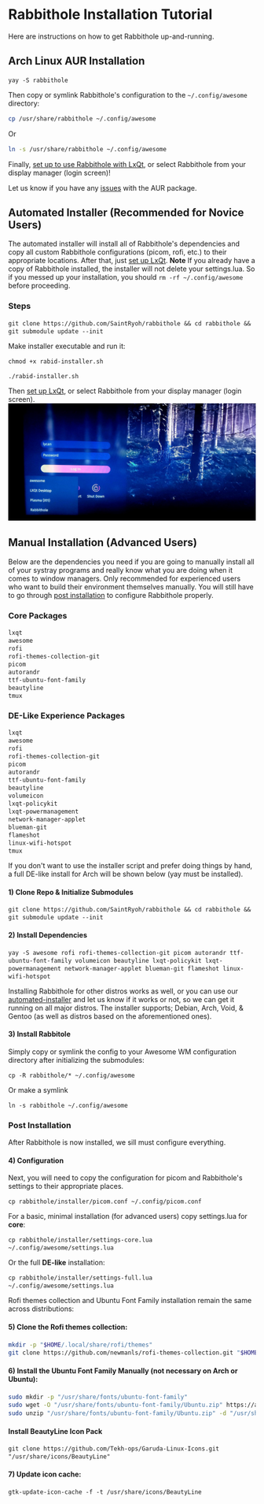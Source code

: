# Rabbithole Installation Tutorial
Here are instructions on how to get Rabbithole up-and-running.

## Arch Linux AUR Installation
```shell
yay -S rabbithole
```

Then copy or symlink Rabbithole's configuration to the `~/.config/awesome` directory:

```bash
cp /usr/share/rabbithole ~/.config/awesome
```
Or
```bash
ln -s /usr/share/rabbithole ~/.config/awesome
```

Finally, [set up to use Rabbithole with LxQt](README-lxqt-installation.md), or select Rabbithole from your display manager (login screen)!


Let us know if you have any [issues](https://github.com/SaintRyoh/rabbithole/issues) with the AUR package.

## Automated Installer (Recommended for Novice Users)

The automated installer will install all of Rabbithole's dependencies and copy all custom Rabbithole configurations (picom, rofi, etc.) to their appropriate locations. After that, just [set up LxQt](README-lxqt-installation.md). 
**Note** If you already have a copy of Rabbithole installed, the installer will not delete your settings.lua. So if you messed up your installation, you should `rm -rf ~/.config/awesome` before proceeding.

### Steps
```shell 
git clone https://github.com/SaintRyoh/rabbithole && cd rabbithole && git submodule update --init
```
Make installer executable and run it:
```shell
chmod +x rabid-installer.sh
```
```shell
./rabid-installer.sh
```

Then [set up LxQt](README-lxqt-installation.md), or select Rabbithole from your display manager (login screen).
![Rabbithole](install_images/1-select-rabbithole.jpeg)

## Manual Installation (Advanced Users)

Below are the dependencies you need if you are going to manually install all of your systray programs and really know what you are doing when it comes to window managers. Only recommended for experienced users who want to build their environment themselves manually. You will still have to go through [post installation](#post-installation) to configure Rabbithole properly.

### Core Packages
```
lxqt
awesome
rofi
rofi-themes-collection-git
picom
autorandr
ttf-ubuntu-font-family
beautyline
tmux
```
### DE-Like Experience Packages
```
lxqt
awesome
rofi
rofi-themes-collection-git
picom
autorandr
ttf-ubuntu-font-family
beautyline
volumeicon
lxqt-policykit
lxqt-powermanagement
network-manager-applet
blueman-git
flameshot
linux-wifi-hotspot
tmux
```

If you don't want to use the installer script and prefer doing things by hand, a full DE-like install for Arch will be shown below (yay must be installed).

#### 1) Clone Repo & Initialize Submodules

```shell 
git clone https://github.com/SaintRyoh/rabbithole && cd rabbithole && git submodule update --init
```

#### 2) Install Dependencies

```
yay -S awesome rofi rofi-themes-collection-git picom autorandr ttf-ubuntu-font-family volumeicon beautyline lxqt-policykit lxqt-powermanagement network-manager-applet blueman-git flameshot linux-wifi-hotspot
```
Installing Rabbithole for other distros works as well, or you can use our [automated-installer](#automated-installer) and let us know if it works or not, so we can get it running on all major distros. The installer supports; Debian, Arch, Void, & Gentoo (as well as distros based on the aforementioned ones).

#### 3) Install Rabbitole

Simply copy or symlink the config to your Awesome WM configuration directory after initializing the submodules:

```shell
cp -R rabbithole/* ~/.config/awesome
```

Or make a symlink

```shell
ln -s rabbithole ~/.config/awesome
```

### Post Installation

After Rabbithole is now installed, we sill must configure everything.

#### 4) Configuration

Next, you will need to copy the configuration for picom and Rabbithole's settings to their appropriate places.

```shell
cp rabbithole/installer/picom.conf ~/.config/picom.conf
```

For a basic, minimal installation (for advanced users) copy settings.lua for **core**:

```shell
cp rabbithole/installer/settings-core.lua ~/.config/awesome/settings.lua
```

Or the full **DE-like** installation:

```shell
cp rabbithole/installer/settings-full.lua ~/.config/awesome/settings.lua
```

Rofi themes collection and Ubuntu Font Family installation remain the same across distributions:

#### 5) Clone the Rofi themes collection:

```bash
mkdir -p "$HOME/.local/share/rofi/themes"
git clone https://github.com/newmanls/rofi-themes-collection.git "$HOME/.local/share/rofi/themes"
```

#### 6) Install the Ubuntu Font Family Manually (not necessary on Arch or Ubuntu):

```bash
sudo mkdir -p "/usr/share/fonts/ubuntu-font-family"
sudo wget -O "/usr/share/fonts/ubuntu-font-family/Ubuntu.zip" https://assets.ubuntu.com/v1/fad7939b-ubuntu-font-family-0.83.zip
sudo unzip "/usr/share/fonts/ubuntu-font-family/Ubuntu.zip" -d "/usr/share/fonts/ubuntu-font-family
```

#### Install BeautyLine Icon Pack
```shell
git clone https://github.com/Tekh-ops/Garuda-Linux-Icons.git "/usr/share/icons/BeautyLine"
```

#### 7) Update icon cache:
```shell
gtk-update-icon-cache -f -t /usr/share/icons/BeautyLine
```